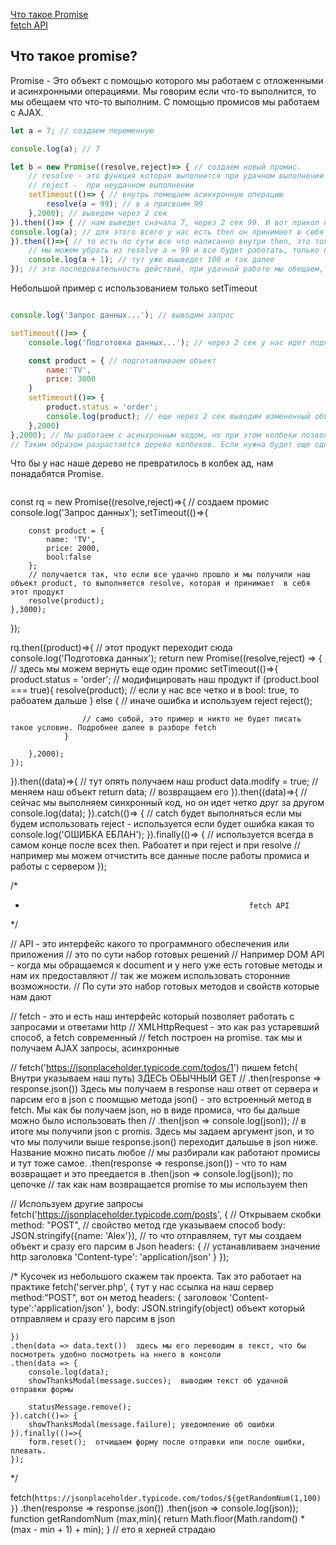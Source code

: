 [Что такое Promise]()<br>
[fetch API]()<br>

## <a name=""> Что такое promise? </a> 
Promise - Это объект с помощью которого мы работаем с отложенными и асинхронными операциями. Мы говорим  если что-то выполнится, то мы обещаем что что-то выполним. 
С помощью промисов мы работаем с AJAX. 
```javaScript
let a = 7; // создаем переменную

console.log(a); // 7

let b = new Promise((resolve,reject)=> { // создаем новый промис.
    // resolve - это функция которая выполнится при удачном выполнении промиса
    // reject -  при неудачном выполнении
    setTimeout(()=> { // внутрь помещаем асинхронную операцию
        resolve(a = 99); // в a присвоим 99
    },2000); // выведем через 2 сек
}).then(()=> { // нам выведет сначала 7, через 2 сек 99. И вот прикол промисов, нам не нужно опять делать setTimeout и писать опять в нем что-то
console.log(a); // для этого всего у нас есть then он принимает в себя resolve. и внутри него мы можем работать с данными и просто по цепочке создавать дальше
}).then(()=>{ // то есть по сути все что написанно внутри then, это тоже самое, что если бы мы писали это в resolve
    // мы можем убрать из resolve a = 99 и все будет работать, только в последнем then будет 8. Но если мы удалим resolve. then уже не будет работать
    console.log(a + 1); // тут уже выыведет 100 и так далее
}); // это последовательность действий, при удачной работе мы обещаем, что выплним определленную цепочку действий.
```
Небольшой пример с использованием только setTimeout
```javaScript

console.log('Запрос данных...'); // выводим запрос

setTimeout(()=> {
    console.log('Подготовка данных...'); // через 2 сек у нас идет подготовка

    const product = { // подготавливаем объект
        name:'TV',
        price: 3000
    }
    setTimeout(()=> {
        product.status = 'order';
        console.log(product); // еще через 2 сек выводим измененный объект.
    },2000)
},2000); // Мы работаем с асинхронным кодом, но при этом колбеки позволяют соблюдать определенный порядок.
// Таким образом разрастается дерево колбеков. Если нужна будет еще одна операция, то будет еще функция и так далее.
```
Что бы у нас наше дерево не превратилось в колбек ад, нам понадабятся Promise.
```javaScript


```
const rq = new Promise((resolve,reject)=>{ // создаем промис
    console.log('Запрос данных');
    setTimeout(()=>{

        
        const product = {
            name: 'TV',
            price: 2000,
            bool:false
        };
        // получается так, что если все удачно прошло и мы получили наш объект product, то выполняется resolve, которая и принимает  в себя этот продукт
        resolve(product);
    },3000);
});

rq.then((product)=>{ // этот продукт переходит сюда
    console.log('Подготовка данных');
    return new Promise((resolve,reject) => { // здесь мы можем вернуть еще один промис
        setTimeout(()=>{
            product.status = 'order'; // модифицировать наш продукт
                if (product.bool === true){
                    resolve(product); // если у нас все четко и в bool: true, то рабоатем дальше
                } else { // иначе ошибка и используем reject
                    reject();

                    // само собой, это пример и никто не будет писать такое условие. Подробнее далее в разборе fetch
                }
            
        },2000);
    });
}).then((data)=>{ // тут опять получаем наш product
    data.modify = true; // меняем наш объект
    return data; // возвращаем его
}).then((data)=>{  // сейчас мы выполняем синхронный код, но он идет четко друг за другом
    console.log(data);
}).catch(()=> { // catch будет выполняться если мы будем использовать reject - используется если будет ошибка какая то
    console.log('ОШИБКА ЕБЛАН');
}).finally(()=> {
    // используется всегда в самом конце после всех then. Рабоатет и при reject и при resolve
    // например мы можем отчистить все данные после работы промиса и работы с сервером
});


/*
*                                                       fetch API

*/

// API - это интерфейс какого то программного обеспечения или приложения
// это по сути набор готовых решений
// Например DOM API - когда мы обращаемся к document и у него уже есть готовые методы и нам их предоставляют
// так же можем использовать сторонние возможности. 
// По сути это набор готовых методов и свойств которые нам дают

// fetch - это и есть наш интерфейс который позволяет работать с запросами и ответами http
// XMLHttpRequest - это как раз устаревший способ, а fetch современный
// fetch построен на  promise. так мы и получаем AJAX запросы, асинхронные

// fetch('https://jsonplaceholder.typicode.com/todos/1')  пишем fetch( Внутри указываем наш путь) ЗДЕСЬ ОБЫЧНЫЙ GET
//   .then(response => response.json()) Здесь мы получаем в response наш ответ от сервера и парсим его в json с поомщью метода json() - это встроенный метод в fetch. Мы как бы получаем json, но в виде промиса, что бы дальше можно было использовать then
//   .then(json => console.log(json)); // в итоге мы получили json с promis. Здесь мы задаем аргумент json, и то что мы получили выше  response.json() переходит дальшье в json ниже. Название можно писать любое
// мы разбирали как работают промисы и тут тоже самое. .then(response => response.json()) - что то нам возвращает и это преедается в .then(json => console.log(json)); по цепочке
// так как нам возвращается promise то мы используем then

// Используем другие запросы
  fetch('https://jsonplaceholder.typicode.com/posts', { // Открываем скобки
    method: "POST", // свойство метод где указываем способ
    body: JSON.stringify({name: 'Alex'}), // то что отправляем, тут мы создаем объект и сразу его парсим в Json
    headers: { // устанавливаем значение http заголовка
        'Content-type': 'application/json'
    }
  }); 

/*
Кусочек из небольшого скажем так проекта. Так это работает на практике
fetch('server.php', { тут у нас ссылка на наш сервер
        method:"POST",  вот он метод
        headers: { заголовок
            'Content-type':'application/json'
        },
        body: JSON.stringify(object) объект который отправляем и сразу его парсим в json

    })
    .then(data => data.text())  здесь мы его переводим в текст, что бы посмотреть удобно посмотреть на ннего в консоли
    .then(data => {
        console.log(data);
        showThanksModal(message.succes);  выводим текст об удачной отправки формы
        
        statusMessage.remove();
    }).catch(()=> {
        showThanksModal(message.failure); уведомление об ошибки
    }).finally(()=>{
        form.reset();  отчищаем форму после отправки или после ошибки, плевать.
    });

*/

  fetch(`https://jsonplaceholder.typicode.com/todos/${getRandomNum(1,100)}`)
  .then(response => response.json())
  .then(json => console.log(json));
function getRandomNum (max,min){
    return Math.floor(Math.random() * (max - min + 1) + min);
}  // ето я херней страдаю
